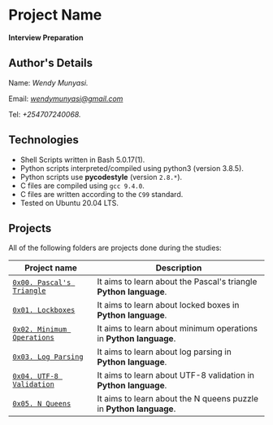 # Project Name
**Interview Preparation**

## Author's Details
Name: *Wendy Munyasi.*

Email: *wendymunyasi@gmail.com*

Tel: *+254707240068.*

## Technologies
* Shell Scripts written in Bash 5.0.17(1).
* Python scripts interpreted/compiled using python3 (version 3.8.5).
* Python scripts use **pycodestyle** (version `2.8.*`).
* C files are compiled using `gcc 9.4.0`.
* C files are written according to the `C99` standard.
* Tested on Ubuntu 20.04 LTS.

## Projects
All of the following folders are projects done during the studies:

| Project name | Description |
| ------------ | ----------- |
| [`0x00. Pascal's Triangle`](https://github.com/wendymunyasi/alx-interview/tree/master/0x00-pascal_triangle) | It aims to learn about the Pascal's triangle **Python language**.|
| [`0x01. Lockboxes`](https://github.com/wendymunyasi/alx-interview/tree/master/0x01-lockboxes) | It aims to learn about locked boxes in **Python language**.|
| [`0x02. Minimum Operations`](https://github.com/wendymunyasi/alx-interview/tree/master/0x02-minimum_operations) | It aims to learn about minimum operations in **Python language**.|
| [`0x03. Log Parsing`](https://github.com/wendymunyasi/alx-interview/tree/master/0x03-log_parsing) | It aims to learn about log parsing in **Python language**.|
| [`0x04. UTF-8 Validation`](https://github.com/wendymunyasi/alx-interview/tree/master/0x04-utf8_validation) | It aims to learn about UTF-8 validation in **Python language**.|
| [`0x05. N Queens`](https://github.com/wendymunyasi/alx-interview/tree/master/0x05-nqueens) | It aims to learn about the N queens puzzle in **Python language**.|